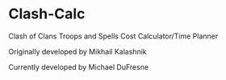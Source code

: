 # Clash-Calc
Clash of Clans Troops and Spells Cost Calculator/Time Planner

Originally developed by Mikhail Kalashnik

Currently developed by Michael DuFresne

